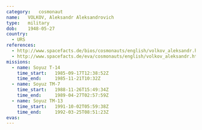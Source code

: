 ```yaml
---
category:	cosmonaut
name:	VOLKOV, Aleksandr Aleksandrovich 
type:	military
dob:	1948-05-27
country:
  - URS
references:
  - http://www.spacefacts.de/bios/cosmonauts/english/volkov_aleksandr.htm
  - http://www.spacefacts.de/eva/cosmonauts/english/volkov_aleksandr.htm
missions:
  - name: Soyuz T-14
    time_start:   1985-09-17T12:38:52Z
    time_end:     1985-11-21T10:32Z
  - name: Soyuz TM-7
    time_start:   1988-11-26T15:49:34Z
    time_end:     1989-04-27T02:57:59Z
  - name: Soyuz TM-13
    time_start:   1991-10-02T05:59:38Z
    time_end:     1992-03-25T08:51:23Z
evas:
---
```

